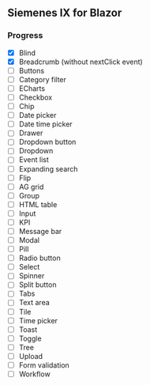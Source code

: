 ## Siemenes IX for Blazor

### Progress

- [x] Blind
- [x] Breadcrumb (without nextClick event)
- [ ] Buttons
- [ ] Category filter
- [ ] ECharts
- [ ] Checkbox
- [ ] Chip
- [ ] Date picker
- [ ] Date time picker
- [ ] Drawer
- [ ] Dropdown button
- [ ] Dropdown
- [ ] Event list
- [ ] Expanding search
- [ ] Flip
- [ ] AG grid
- [ ] Group
- [ ] HTML table
- [ ] Input
- [ ] KPI
- [ ] Message bar
- [ ] Modal
- [ ] Pill
- [ ] Radio button
- [ ] Select
- [ ] Spinner
- [ ] Split button
- [ ] Tabs
- [ ] Text area
- [ ] Tile
- [ ] Time picker
- [ ] Toast
- [ ] Toggle
- [ ] Tree
- [ ] Upload
- [ ] Form validation
- [ ] Workflow
